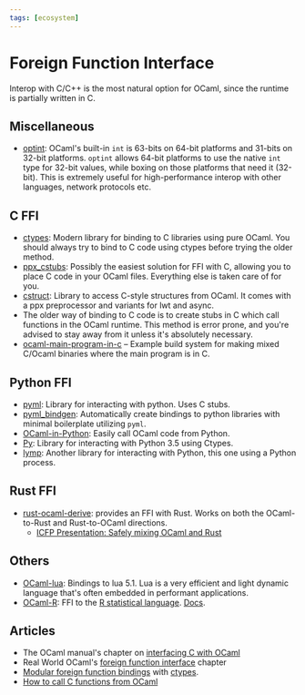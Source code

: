 ```yaml
---
tags: [ecosystem]
---
```


# Foreign Function Interface

Interop with C/C++ is the most natural option for OCaml, since the runtime is partially written in C.

## Miscellaneous

* [optint](https://github.com/mirage/optint):
OCaml's built-in `int` is 63-bits on 64-bit platforms and 31-bits on 32-bit platforms.
`optint` allows 64-bit platforms to use the native `int` type for 32-bit values,
while boxing on those platforms that need it (32-bit).
This is extremely useful for high-performance interop with other languages, network protocols etc.

## C FFI

* [ctypes](https://github.com/ocamllabs/ocaml-ctypes): Modern library for binding to C libraries using pure OCaml.
You should always try to bind to C code using ctypes before trying the older method.
* [ppx_cstubs](https://github.com/fdopen/ppx_cstubs):
Possibly the easiest solution for FFI with C, allowing you to place C code in your OCaml files.
Everything else is taken care of for you.
* [cstruct](https://github.com/mirage/ocaml-cstruct): Library to access C-style structures from OCaml.
It comes with a ppx preprocessor and variants for lwt and async.
* The older way of binding to C code is to create stubs in C which call functions in the OCaml runtime.
This method is error prone, and you're advised to stay away from it unless it's absolutely necessary.
* [ocaml-main-program-in-c](https://github.com/johnwhitington/ocaml-main-program-in-c) – Example build system for making mixed C/Ocaml binaries where the main program is in C.

## Python FFI

* [pyml](https://github.com/thierry-martinez/pyml):
Library for interacting with python. Uses C stubs.
* [pyml_bindgen](https://github.com/mooreryan/ocaml_python_bindgen):
Automatically create bindings to python libraries with minimal boilerplate utilizing `pyml`.
* [OCaml-in-Python](https://github.com/thierry-martinez/ocaml-in-python):
Easily call OCaml code from Python.
* [Py](https://github.com/zshipko/ocaml-py):
Library for interacting with Python 3.5 using Ctypes.
* [lymp](https://github.com/dbousque/lymp):
Another library for interacting with Python, this one using a Python process.

## Rust FFI

* [rust-ocaml-derive](https://github.com/ahrefs/rust-ocaml-derive): provides an FFI with Rust.
Works on both the OCaml-to-Rust and Rust-to-OCaml directions.
  * [ICFP Presentation: Safely mixing OCaml and Rust](https://www.youtube.com/watch?v=UXfcENNM_ts)

## Others

* [OCaml-lua](https://github.com/pdonadeo/ocaml-lua):
Bindings to lua 5.1.
Lua is a very efficient and light dynamic language that's often embedded in performant applications.
* [OCaml-R](https://github.com/pveber/ocaml-r):
FFI to the [R statistical language](https://www.r-project.org/about.html).
[Docs](http://pveber.github.io/ocaml-r/index.html).

## Articles

* The OCaml manual's chapter on [interfacing C with OCaml](https://v2.ocaml.org/manual/intfc.html)
* Real World OCaml's [foreign function interface](https://dev.realworldocaml.org/foreign-function-interface.html) chapter
* [Modular foreign function bindings](https://mirage.io/blog/modular-foreign-function-bindings) with [ctypes](https://github.com/ocamllabs/ocaml-ctypes).
* [How to call C functions from OCaml](http://decapode314.free.fr/ocaml/ocaml-c-interface.html)
